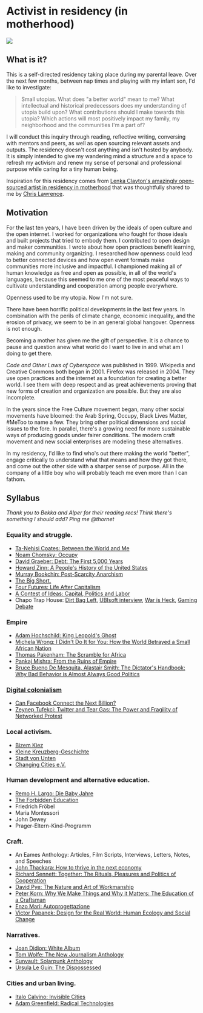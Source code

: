 # Activist in residency (in motherhood)

<img src="img/profile.jpg">

## What is it?

This is a self-directed residency taking place during my parental leave. Over the next few months, between nap times and playing with my infant son, I'd like to investigate: 

> Small utopias. What does "a better world" mean to me? What intellectual and historical predecessors does my understanding of utopia build upon? What contributions should I make towards this utopia? Which actions will most positively impact my family, my neighborhood and the communities I'm a part of? 

I will conduct this inquiry through reading, reflective writing, conversing with mentors and peers, as well as open sourcing relevant assets and outputs. The residency doesn't cost anything and isn't hosted by anybody. It is simply intended to give my wandering mind a structure and a space to refresh my activism and renew my sense of personal and professional purpose while caring for a tiny human being. 

Inspiration for this residency comes from [Lenka Clayton's amazingly open-sourced artist in residency in motherhood](http://www.artistresidencyinmotherhood.com/) that was thoughtfully shared to me by [Chris Lawrence](https://twitter.com/chrislarry33). 

## Motivation

For the last ten years, I have been driven by the ideals of open culture and the open internet. I worked for organizations who fought for those ideals and built projects that tried to embody them. I contributed to open design and maker communities. I wrote about how open practices benefit learning, making and community organizing. I researched how openness could lead to better connected devices and how open event formats make communities more inclusive and impactful. I championed making all of human knowledge as free and open as possible, in all of the world's languages, because this seemed to me one of the most peaceful ways to cultivate understanding and cooperation among people everywhere.  

Openness used to be my utopia. Now I'm not sure. 
  
There have been horrific political developments in the last few years. In combination with the perils of climate change, economic inequality, and the erosion of privacy, we seem to be in an general global hangover. Openness is not enough. 

Becoming a mother has given me the gift of perspective. It is a chance to pause and question anew what world do I want to live in and what am I doing to get there. 

*Code and Other Laws of Cyberspace* was published in 1999. Wikipedia and Creative Commons both began in 2001. Firefox was released in 2004. They use open practices and the internet as a foundation for creating a better world. I see them with deep respect and as great achievements proving that new forms of creation and organization are possible. But they are also incomplete.      

In the years since the Free Culture movement began, many other social movements have bloomed: the Arab Spring, Occupy, Black Lives Matter, #MeToo to name a few. They bring other political dimensions and social issues to the fore. In parallel, there's a growing need for more sustainable ways of producing goods under fairer conditions. The modern craft movement and new social enterprises are modeling these alternatives. 

In my residency, I'd like to find who's out there making the world "better", engage critically to understand what that means and how they got there, and come out the other side with a sharper sense of purpose. All in the company of a little boy who will probably teach me even more than I can fathom.  

## Syllabus

*Thank you to Bekka and Alper for their reading recs! Think there's something I should add? Ping me @thornet*

### Equality and struggle. 
* [Ta-Nehisi Coates: Between the World and Me](https://en.wikipedia.org/wiki/Between_the_World_and_Me)
* [Noam Chomsky: Occupy](https://en.wikipedia.org/wiki/Occupy_(book)) 
*  [David Graeber: Debt: The First 5,000 Years](https://en.wikipedia.org/wiki/Debt:_The_First_5000_Years)
*  [Howard Zinn: A People's History of the United States](https://en.wikipedia.org/wiki/A_People%27s_History_of_the_United_States)
*  [Murray Bookchin: Post-Scarcity Anarchism](https://en.wikipedia.org/wiki/Post-Scarcity_Anarchism)
*  [The Big Short.](https://en.wikipedia.org/wiki/The_Big_Short_(film)) 
*  [Four Futures: Life After Capitalism](https://www.goodreads.com/book/show/22551901-four-futures?from_search=true)
*  [A Contest of Ideas: Capital, Politics and Labor](https://www.goodreads.com/book/show/17573412-a-contest-of-ideas) 
*  Chapo Trap House: [Dirt Bag Left](https://www.newyorker.com/culture/persons-of-interest/what-will-become-of-the-dirtbag-left), [UBIsoft interview](https://soundcloud.com/chapo-trap-house/episode-123-ubisoft-feat-clio-chang-71017), [War is Heck](https://soundcloud.com/chapo-trap-house/episode-82-war-is-heck-feat-pisspiggranddad-21317), [Gaming Debate](https://www.no-cartridge.net/episode-64-live-debate-w-matt-christman-and-virgil-texas-at-the-bell-house)

###  Empire
*  [Adam Hochschild: King Leopold's Ghost](https://en.wikipedia.org/wiki/King_Leopold%27s_Ghost) 
*  [Michela Wrong: I Didn't Do It for You: How the World Betrayed a Small African Nation](http://www.nytimes.com/2005/08/02/arts/i-didnt-do-it-for-you-how-the-world-betrayed-a-small-african-nation.html)
*  [Thomas Pakenham: The Scramble for Africa](https://en.wikipedia.org/wiki/The_Scramble_for_Africa_(book))
*  [Pankaj Mishra: From the Ruins of Empire](https://www.theguardian.com/books/2012/aug/05/ruins-empire-pankaj-mishra-review)
*  [Bruce Bueno De Mesquita, Alastair Smith: The Dictator's Handbook: Why Bad Behavior is Almost Always Good Politics](https://www.goodreads.com/book/show/11612989-the-dictator-s-handbook)
###  [Digital colonialism](https://www.technollama.co.uk/digital-colonialism-and-decentralisation)
* [Can Facebook Connect the Next Billion? ](https://advox.globalvoices.org/2017/07/27/can-facebook-connect-the-next-billion/)	
* [Zeynep Tufekci: Twitter and Tear Gas: The Power and Fragility of Networked Protest](https://www.goodreads.com/book/show/32714239-twitter-and-tear-gas)

### Local activism. 
* [Bizem Kiez](https://www.bizim-kiez.de/) 
* [Kleine Kreuzberg-Geschichte](https://www.amazon.de/Kleine-Kreuzberg-Geschichte-Martin-D%C3%BCspohl-Hg/dp/3868550003)
* [Stadt von Unten](https://stadtvonunten.de/)
* [Changing Cities e.V.](https://changing-cities.org/)
### Human development and alternative education.
* [Remo H. Largo: Die Baby Jahre](https://www.amazon.de/Babyjahre-Entwicklung-Erziehung-ersten-Jahren/dp/3492257623)
* [The Forbidden Education](https://en.wikipedia.org/wiki/The_Forbidden_Education)
* Friedrich Fröbel
* Maria Montessori
* John Dewey
* Prager-Eltern-Kind-Programm

### Craft.
*  An Eames Anthology: Articles, Film Scripts, Interviews, Letters, Notes, and Speeches
* [John Thackara: How to thrive in the next economy](https://www.newscientist.com/article/mg22730390-800-how-to-thrive-in-the-next-economy-is-a-better-way-possible/) 
* [Richard Sennett: Together: The Rituals, Pleasures and Politics of Cooperation](https://www.amazon.co.uk/Together-Rituals-Pleasures-Politics-Cooperation/dp/0141022108/ref=pd_sim_14_6)
* [David Pye: The Nature and Art of Workmanship](https://www.amazon.co.uk/Nature-Art-Workmanship-David-Pye/dp/0713689315/ref=pd_sim_14_6/261-5751526-4091621)
* [Peter Korn: Why We Make Things and Why it Matters: The Education of a Craftsman](https://www.amazon.co.uk/Why-Make-Things-Matters-Education/dp/1784705063/ref=pd_sim_14_2)
* [Enzo Mari: Autoprogettazione](https://makezine.com/2013/04/20/enzo-maris-autoprogettazione/)
* [Victor Papanek: Design for the Real World: Human Ecology and Social Change](https://www.goodreads.com/book/show/13457380-design-for-the-real-world)
### Narratives.  
* [Joan Didion: White Album](https://en.wikipedia.org/wiki/The_White_Album_(book))
* [Tom Wolfe: The New Journalism Anthology](https://en.wikipedia.org/wiki/The_New_Journalism)
* [Sunvault: Solarpunk Anthology](https://www.amazon.de/Sunvault-Stories-Solarpunk-Eco-Speculation-English-ebook/dp/B071J8QD6H)
* [Ursula Le Guin: The Dispossessed](https://en.wikipedia.org/wiki/The_Dispossessed) 
### Cities and urban living.  
* [Italo Calvino: Invisible Cities](https://en.wikipedia.org/wiki/Invisible_Cities)
* [Adam Greenfield: Radical Technologies](https://www.theguardian.com/books/2017/jul/13/radical-technologies-adam-greenfield-review) 

 